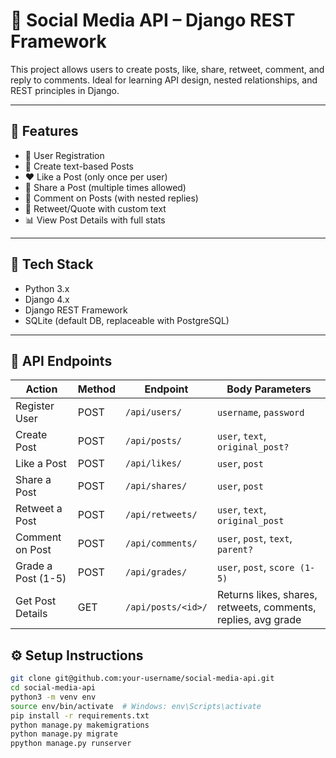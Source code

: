# 🧵 Social Media API – Django REST Framework

This project allows users to create posts, like, share, retweet, comment, and reply to comments. Ideal for learning API design, nested relationships, and REST principles in Django.

---

## 📌 Features

- 🔐 User Registration
- 📝 Create text-based Posts
- ❤️ Like a Post (only once per user)
- 🔁 Share a Post (multiple times allowed)
- 💬 Comment on Posts (with nested replies)
- 🔄 Retweet/Quote with custom text
- 📊 View Post Details with full stats

---

## 🚀 Tech Stack

- Python 3.x
- Django 4.x
- Django REST Framework
- SQLite (default DB, replaceable with PostgreSQL)

---
## 🧪 API Endpoints
| Action             | Method | Endpoint           | Body Parameters                                               |
| ------------------ | ------ | ------------------ | ------------------------------------------------------------- |
| Register User      | POST   | `/api/users/`      | `username`, `password`                                        |
| Create Post        | POST   | `/api/posts/`      | `user`, `text`, `original_post?`                              |
| Like a Post        | POST   | `/api/likes/`      | `user`, `post`                                                |
| Share a Post       | POST   | `/api/shares/`     | `user`, `post`                                                |
| Retweet a Post     | POST   | `/api/retweets/`   | `user`, `text`, `original_post`                               |
| Comment on Post    | POST   | `/api/comments/`   | `user`, `post`, `text`, `parent?`                             |
| Grade a Post (1-5) | POST   | `/api/grades/`     | `user`, `post`, `score (1-5)`                                 |
| Get Post Details   | GET    | `/api/posts/<id>/` | Returns likes, shares, retweets, comments, replies, avg grade |

## ⚙️ Setup Instructions


```bash
git clone git@github.com:your-username/social-media-api.git
cd social-media-api
python3 -m venv env
source env/bin/activate  # Windows: env\Scripts\activate
pip install -r requirements.txt
python manage.py makemigrations
python manage.py migrate
ppython manage.py runserver

